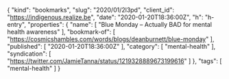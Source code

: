 {
  "kind": "bookmarks",
  "slug": "2020/01/2l3pd",
  "client_id": "https://indigenous.realize.be",
  "date": "2020-01-20T18:36:00Z",
  "h": "h-entry",
  "properties": {
    "name": [
      "Blue Monday – Actually BAD for mental health awareness"
    ],
    "bookmark-of": [
      "https://cosmicshambles.com/words/blogs/deanburnett/blue-monday"
    ],
    "published": [
      "2020-01-20T18:36:00Z"
    ],
    "category": [
      "mental-health"
    ],
    "syndication": [
      "https://twitter.com/JamieTanna/status/1219328889673199616"
    ]
  },
  "tags": [
    "mental-health"
  ]
}
